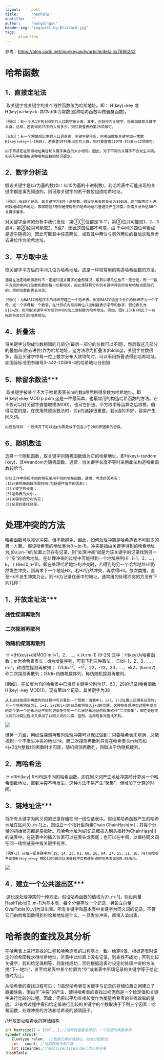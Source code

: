 ```yaml
---
layout:     post
title:      "hash算法"
subtitle:   ""
author:     "wangdongxu"
header-img: "img/post-bg-Blizzard.jpg"
tags:
    - Algorithm
---
```



参考：https://blog.csdn.net/monkeyandy/article/details/7686242

# 哈希函数

##     1．直接定址法

​    取关键字或关键字的某个线性函数值为哈希地址。即：
H(key)=key 或 H(key)=a·key+b
​    其中a和b为常数(这种哈希函数叫做自身函数)。

    [例如]：有一个从1岁到100岁的人口数字统计表，其中，年龄作为关键字，哈希函数取关键字自身。这样，若要询问25岁的人有多少，则只要查表的第25项即可。
    
    [又如]：有一个解放后出生的人口调查表，关键字是年份，哈希函数取关键字加一常数 H(key)=key+(-1948)，若要查1970年出生的人数，则只要查第(1970-1948)=22项即可。
    
    由于直接定址所得地址集合和关键字集合的大小相同。因此，对于不同的关键字不会发生冲突。但实际中能使用这种哈希函数的情况很少。



##    2．数字分析法 

​    假设关键字是以r为基的数(如：以10为基的十进制数)，若哈希表中可能出现的关键字都是事先知道的，则可取关键字的若干数位组成哈希地址。

    [例如],有80个记录，其关键字为8位十进制数。假设哈希表的表长为10010，则可取两位十进制数组成哈希地址。取哪两位?原则是使得到的哈希地址尽量避免产生冲突，则需从分析这80个关键字着手。



对关键字全体的分析中我们发现：第①②位都是“8 1”，第③位只可能取1、2、3或4，第⑧位只可能取2、5或7，因此这四位都不可取。由
于中间的四位可看成是近乎随机的，因此可取其中任意两位，或取其中两位与另外两位的叠加求和后舍去进位作为哈希地址。

## 3．平方取中法

​    取关键字平方后的中间几位为哈希地址。这是一种较常用的构造哈希函数的方法。

    通常在选定哈希函数时不一定能知道关键字的全部情况，取其中哪几位也不一定合适，而一个数平方后的中间几位数和数的每一位都相关，由此使随机分布的关键字得到的哈希地址也是随机的。取的位数由表长决定。
    
    [例如]：为BASIC源程序中的标识符建立一个哈希表。假设BASIC语言中允许的标识符为一个字母，或一个字母和一个数字。在计算机内可用两位八进制数表示字母和数字，假设表长为512=29，则可取关键字平方后的中间9位二进制数为哈希地址。例如，图9.23(b)列出了一些标识符及它们的哈希地址。 



##   4．折叠法

​    将关键字分割成位数相同的几部分(最后一部分的位数可以不同)，然后取这几部分的叠加和(舍去进位)作为哈希地址，这方法称为折叠法(folding)。关键字位数很多，而且关键字中每一位上数字分布大致均匀时，可以采用折叠法得到哈希地址。如国际标准图书编号0-442-20586-4的哈希地址分别如

## 5．除留余数法***

​    取关键字被某个不大于哈希表表长m的数p除后所得余数为哈希地址。即
H(key)=key MOD p p≤m
​    这是一种最简单，也最常用的构造哈希函数的方法。它不仅可以对关键字直接取模(MOD)，也可在折迭、平方取中等运算之后取模。值得注意的是，在使用除留余数法时，对p的选择很重要。若p选的不好，容易产生同义词。

    由经验得知：一般情况下可以选p为质数或不包含小于20的质因素的合数。

## 6．随机数法 

​    选择一个随机函数，取关键字的随机函数值为它的哈希地址，即H(key)=random (key)，其中random为随机函数。通常，当关键字长度不等时采用此法构造哈希函数较恰当。

    实际工作中需视不同的情况采用不同的哈希函数。通常，考虑的因素有：
    (1)计算哈希函数所需时间(包括硬件指令的因素)；
    (2)关键字的长度； 
    (3)哈希表的大小； 
    (4)关键字的分布情况； 
    (5)记录的查找频率。 
# 处理冲突的方法

哈希函数可以减少冲突，但不能避免，因此，如何处理冲突是哈希造表不可缺少的另一方面。
假设哈希表的地址集为0～(n-1)，冲突是指由关键字得到的哈希地址为j(0≤j≤n-1)的位置上已存有记录，则“处理冲突”就是为该关键字的记录找到另一个“空”的哈希地址。在处理冲突的过程中可能得到一个地址序列Hi , i=1，2，…，k， ( Hi∈[0,n-1])。即在处理哈希地址的冲突时，若得到的另一个哈希地址H1仍然发生冲突，则再求下一个地址H2，若H2仍然冲突，再求得H3。依次类推，直至Hk不发生冲突为止，则Hk为记录在表中的地址。通常用的处理冲突的方法有下列几种：

##  1．开放定址法***

### 线性探测再散列

### 二次探测再散列

### 伪随机探测再散列

​    Hi=(H(key)+di)MOD m         i=1，2，…，k (k≤m-1) (9-25)
​    其中：H(key)为哈希函数；m为哈希表表长；di为增量序列，可有下列三种取法：
​        (1)di=1，2，3，…，m-1，称线性探测再散列；
​        (2)di=$1^2$，$-1^2$，22，-22，33，…，±k2，(k≤m/2)称二次探测再散列；
​        (3)di=伪随机数序列，称伪随机探测再散列。 

[例如]，在长度为11的哈希表中已填有关键字分别为17，60，29的记录(哈希函数 H(key)=key MOD11)，现有第四个记录，其关键字为38


    从上述线性探测再散列的过程中可以看到一个现象：当表中i，i+1，i+2位置上已填有记录时，下一个哈希地址为i、i+1，i+2和i+3的记录都将填入j+3的位置，这种在处理冲突过程中发生的两个第一个哈希地址不同的记录争夺同一个后继哈希地址的现象称作“二次聚集”，即在处理同义词的冲突过程中又添加了非同义词的冲突，显然，这种现象对查找不利。

![](https://img-my.csdn.net/uploads/201206/23/1340442194_7089.gif)

但另一方面，用线性探测再散列处理冲突可以保证做到：只要哈希表未填满，总能找到一个不发生冲突的地址Hk，而二次探测再散列只有在哈希表长m为形如 4j+3(j为整数)的素数时才可能，随机探测再散列，则取决于伪随机数列。

## 2．再哈希法

​    Hi=RHi(key) 
​    RHi均是不同的哈希函数，即在同义词产生地址冲突时计算另一个哈希函数地址，直到冲突不再发生。这种方法不易产生“聚集”，但增加了计算的时间。 

## 3．链地址法***

​    将所有关键字为同义词的记录存储在同一线性链表中。假设某哈希函数产生的哈希地址在区间[0..m-1]上，则设立一个指针型向量Chain ChainHash[m]；其每个分量的初始状态都是空指针。凡哈希地址为i的记录都插入到头指针为ChainHash[i]的链表中。在链表中的插入位置可以在表头或表尾；也可以在中间，以保持同义词在同一线性链表中按关键字有序。

    [例9-3] 已知一组关键字为(19，14，23，01，68，20，84，27，55，11，10，79)则按哈希函数H(key)=key MOD13和链地址法处理冲突构造所得的哈希表如图9.26所示。

![](https://img-my.csdn.net/uploads/201206/23/1340442558_9957.gif)

## 4．建立一个公共溢出区***

​    这也是处理冲突的一种方法。假设哈希函数的值域为[0..m-1]，则设向量 HashTable[0..m-1]为基本表，每个分量存放一个记录，另设立向量OverTable[0..v]为溢出表。所有关键字和基本表中关键字为同义词的记录，不管它们由哈希函数得到的哈希地址是什么，一旦发生冲突，都填入溢出表。 

# 哈希表的查找及其分析

 在哈希表上进行查找的过程和哈希造表的过程基本一致。给定K值，根据造表时设定的哈希函数求得哈希地址，若表中此位置上没有记录，则查找不成功；否则比较关键字，若和给定值相等，则查找成功；否则根据造表时设定的处理冲突的方法找“下一地址”，直至哈希表中某个位置为“空”或者表中所填记录的关键字等于给定值时为止。

从哈希表的查找过程可见：
    1)虽然哈希表在关键字与记录的存储位置之间建立了直接映象，但由于“冲突”的产生，使得哈希表的查找过程仍然是一个给定值和关键字进行比较的过程。因此，仍需以平均查找长度作为衡量哈希表的查找效率的量度。
    2)查找过程中需和给定值进行比较的关键字的个数取决于下列三个因素：哈希函数，处理冲突的方法和哈希表的装填因子。

//开放定址哈希表的存储结构
```c++
int hashsize[] = {997,..};//哈希表容量递增表，一个合适的素数序列
typedef struct{
   ElemType *elem;  //数据元素存储基址，动态分配数组
   int   count; //当前数据元素个数
   int sizeindex;//hashsize[sizeindex]为当前容量
}HashTable;
```

